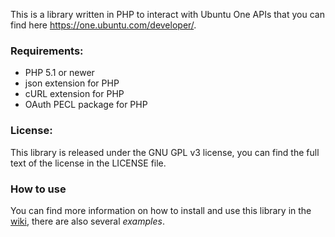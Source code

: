 This is a library written in PHP to interact with Ubuntu One APIs that you can find here https://one.ubuntu.com/developer/.  


### Requirements: ###

- PHP 5.1 or newer
- json extension for PHP
- cURL extension for PHP
- OAuth PECL package for PHP

### License: ###

This library is released under the GNU GPL v3 license, you can find the full text of the license in the LICENSE file.

### How to use ###

You can find more information on how to install and use this library in the [wiki](https://github.com/paglias/ubuntuone-php-client-library/wiki), there are also several *examples*.
